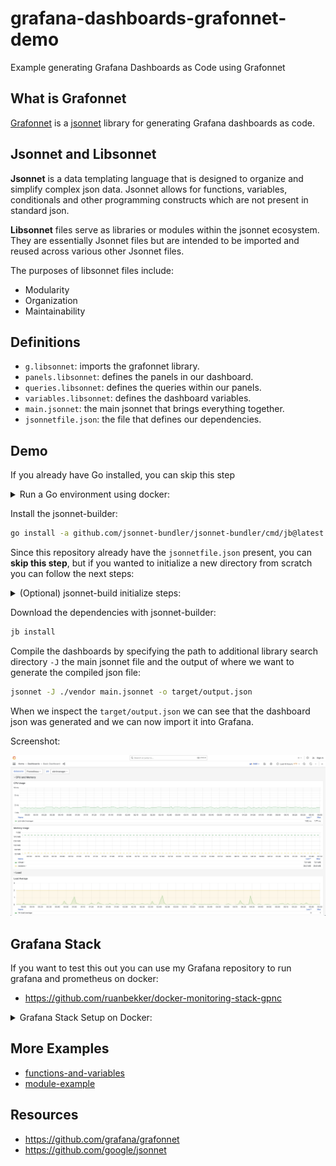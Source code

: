 # grafana-dashboards-grafonnet-demo
Example generating Grafana Dashboards as Code using Grafonnet

## What is Grafonnet

[Grafonnet](https://github.com/grafana/grafonnet) is a [jsonnet](https://github.com/google/jsonnet) library for generating Grafana dashboards as code.

## Jsonnet and Libsonnet

**Jsonnet** is a data templating language that is designed to organize and simplify complex json data. Jsonnet allows for functions, variables, conditionals and other programming constructs which are not present in standard json.

**Libsonnet** files serve as libraries or modules within the jsonnet ecosystem. They are essentially Jsonnet files but are intended to be imported and reused across various other Jsonnet files.

The purposes of libsonnet files include:

- Modularity
- Organization
- Maintainability

## Definitions

- `g.libsonnet`: imports the grafonnet library.
- `panels.libsonnet`: defines the panels in our dashboard.
- `queries.libsonnet`: defines the queries within our panels.
- `variables.libsonnet`: defines the dashboard variables.
- `main.jsonnet`: the main jsonnet that brings everything together.
- `jsonnetfile.json`: the file that defines our dependencies.

## Demo

If you already have Go installed, you can skip this step

<details>
  <summary>Run a Go environment using docker:</summary>

Run a go 1.18 environment using a docker container:

```bash
docker run -it golang:1.18-alpine sh
apk add gcc musl-dev jsonnet git vim
```

</details>

Install the jsonnet-builder:

```bash
go install -a github.com/jsonnet-bundler/jsonnet-bundler/cmd/jb@latest
```

Since this repository already have the `jsonnetfile.json` present, you can **skip this step**, but if you wanted to initialize a new directory from scratch you can follow the next steps:

<details>
  <summary>(Optional) jsonnet-build initialize steps:</summary>


In the directory where you want to initialize the jsonnetfile:

```bash
mkdir workspace && cd workspace
```

You can then initialize the jsonnetfile:

```bash
jb init
```

Which will create a `jsonnetfile.json`:

```json
{
  "version": 1,
  "dependencies": [],
  "legacyImports": true
}
```

To add dependencies to your jsonnetfile:

```bash
jb install github.com/grafana/grafonnet/gen/grafonnet-latest@main
```

After your dependencies have been defined you can install them by running:

```bash
jb install
```

To define a very basic dashboard, create a `dashboard.jsonnet`:

```
local grafana = import 'grafonnet-latest/main.libsonnet';
grafana.dashboard.new(
    title='Slim Dashboard'
)
```

</details>

Download the dependencies with jsonnet-builder:

```bash
jb install
```

Compile the dashboards by specifying the path to additional library search directory `-J` the main jsonnet file and the output of where we want to generate the compiled json file:

```bash
jsonnet -J ./vendor main.jsonnet -o target/output.json
```

When we inspect the `target/output.json` we can see that the dashboard json was generated and we can now import it into Grafana.

Screenshot:

![](./assets/grafonnet-dashboard-screenshot.jpg)

## Grafana Stack

If you want to test this out you can use my Grafana repository to run grafana and prometheus on docker:

- https://github.com/ruanbekker/docker-monitoring-stack-gpnc

<details>
  <summary>Grafana Stack Setup on Docker:</summary>

### Boot the grafana stack

Clone the source:

```bash
git clone https://github.com/ruanbekker/docker-monitoring-stack-gpnc
cd docker-monitoring-stack-gpnc
```

Start the containers:

```bash
make up
```

Grafana will be available on http://localhost:3000 with no credentials.

### Create a Service Account

The steps can be found from the Grafana Service Accounts Documentation:
- https://grafana.com/docs/grafana/latest/administration/service-accounts/

but in short, create the service account:

- On Grafana select "Administration" on the left side.
- Select "Service Accounts".
- Select "Add service account".
- Set a "Display name".
- Click create.

Add a token to the service account:

- Select the "Administration" on the left side.
- Select "Service Accounts".
- Select the service account where we want to associate the token.
- Select "Add service account token".
- Enter the name for the token.
- Click "Generate token" and save this token somewhere safe.

Assign a role to the service account:

- On Grafana select "Administration" on the left side.
- Select "Service Accounts".
- Select the service account to which you want to assign a role. 
- Assign a role using the role picker, in my case im using admin for demonstration.

Test the token, in my case I've assigned it to a variable `TOKEN`:

```bash
curl -s -H "Authorization: Bearer $TOKEN" -XGET http://localhost:3000/api/access-control/user/permissions | jq -r '."dashboards:create"'
```

Output:

```json
[
  "folders:uid:general",
  "folders:*",
  "folders:*"
]
```

### Create the Dashboard via API

Grafana Dashboard API Documentation:
- https://grafana.com/docs/grafana/latest/developers/http_api/dashboard/

We will create a dashboard from the json that we created in `target/output.json`.

First we need to add the dashboard json under the dashboard key and enable overwrites:

```bash
payload="{\"dashboard\": $(jq . target/output.json), \"overwrite\": true}"
```

The we can create the dashboard using an API call:

```bash
curl -H "Content-Type: application/json" \
     -H "Authorization: Bearer $TOKEN" \
     -XPOST http://localhost:3000/api/dashboards/db -d "${payload}"
```

Response:

```json
{
    "id":11,
    "slug":"basic-dashboard",
    "status":"success",
    "uid":"basic-grafonnet-example",
    "url":"/d/basic-grafonnet-example/basic-dashboard",
    "version":1
}
```

</details>

## More Examples

- [functions-and-variables](./examples/functions-and-variables/)
- [module-example](./examples/module-example/)

## Resources

- https://github.com/grafana/grafonnet
- https://github.com/google/jsonnet
